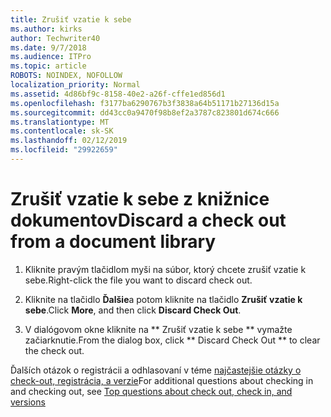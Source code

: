 ```yaml
---
title: Zrušiť vzatie k sebe
ms.author: kirks
author: Techwriter40
ms.date: 9/7/2018
ms.audience: ITPro
ms.topic: article
ROBOTS: NOINDEX, NOFOLLOW
localization_priority: Normal
ms.assetid: 4d86bf9c-8158-40e2-a26f-cffe1ed856d1
ms.openlocfilehash: f3177ba6290767b3f3838a64b51171b27136d15a
ms.sourcegitcommit: dd43cc0a9470f98b8ef2a3787c823801d674c666
ms.translationtype: MT
ms.contentlocale: sk-SK
ms.lasthandoff: 02/12/2019
ms.locfileid: "29922659"
---
```

# <a name="discard-a-check-out-from-a-document-library"></a><span data-ttu-id="8d6fc-102">Zrušiť vzatie k sebe z knižnice dokumentov</span><span class="sxs-lookup"><span data-stu-id="8d6fc-102">Discard a check out from a document library</span></span>

1. <span data-ttu-id="8d6fc-103">Kliknite pravým tlačidlom myši na súbor, ktorý chcete zrušiť vzatie k sebe.</span><span class="sxs-lookup"><span data-stu-id="8d6fc-103">Right-click the file you want to discard check out.</span></span>
    
2. <span data-ttu-id="8d6fc-104">Kliknite na tlačidlo **Ďalšie**a potom kliknite na tlačidlo **Zrušiť vzatie k sebe**.</span><span class="sxs-lookup"><span data-stu-id="8d6fc-104">Click **More**, and then click **Discard Check Out**.</span></span> 
    
3. <span data-ttu-id="8d6fc-105">V dialógovom okne kliknite na \*\* Zrušiť vzatie k sebe \*\* vymažte začiarknutie.</span><span class="sxs-lookup"><span data-stu-id="8d6fc-105">From the dialog box, click \*\* Discard Check Out \*\* to clear the check out.</span></span> 
    
<span data-ttu-id="8d6fc-106">Ďalších otázok o registrácii a odhlasovaní v téme [najčastejšie otázky o check-out, registrácia, a verzie](https://go.microsoft.com/fwlink/?linkid=2018786)</span><span class="sxs-lookup"><span data-stu-id="8d6fc-106">For additional questions about checking in and checking out, see [Top questions about check out, check in, and versions](https://go.microsoft.com/fwlink/?linkid=2018786)</span></span>
  

